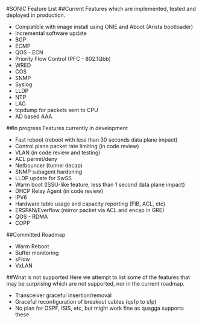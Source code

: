 #SONIC Feature List
##Current 
Features which are implemented, tested and deployed in production. 
 
- Compatible with image install using ONIE and Aboot (Arista bootloader)
- Incremental software update
- BGP 
- ECMP 
- QOS - ECN
- Priority Flow Control (PFC - 802.1Qbb)
- WRED
- COS
- SNMP
- Syslog 
- LLDP
- NTP 
- LAG
- tcpdump for packets sent to CPU 
- AD based AAA
 
##In progress
Features currently in development 
 
- Fast reboot (reboot with less than 30 seconds data plane impact)
- Control plane packet rate limiting (in code review)
- VLAN (in code review and testing)
- ACL permit/deny
- Netbouncer (tunnel decap)
- SNMP subagent hardening
- LLDP update for SwSS
- Warm boot (ISSU-like feature, less than 1 second data plane impact)
- DHCP Relay Agent (in code review)
- IPV6
- Hardware table usage and capacity reporting (FIB, ACL, etc) 
- ERSPAN/Everflow (mirror packet via ACL and encap in GRE)
- QOS - RDMA
- COPP

##Committed Roadmap
- Warm Reboot
- Buffer monitoring 
- sFlow
- VxLAN

##What is not supported
Here we attempt to list some of the features that may be surprising which are not supported, nor in the current roadmap.
  
- Transceiver graceful insertion/removal
- Graceful reconfiguration of breakout cables (qsfp to sfp)
- No plan for OSPF, ISIS, etc, but might work fine as quagga supports these
